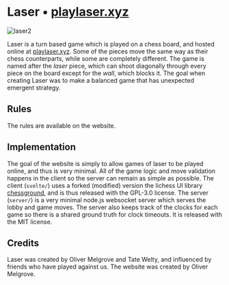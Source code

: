 # Laser • [playlaser.xyz](https://playlaser.xyz)

![laser2](https://github.com/melgrove/laser/assets/38347766/259f1cbb-61ac-4524-a97e-37ec0c0ee519)

Laser is a turn based game which is played on a chess board, and hosted online at [playlaser.xyz](https://playlaser.xyz). Some of the pieces move the same way as their chess counterparts, while some are completely different. The game is named after the *laser* piece, which can shoot diagonally through every piece on the board except for the *wall*, which blocks it. The goal when creating Laser was to make a balanced game that has unexpected emergent strategy. 
## Rules
The rules are available on the website.
## Implementation
The goal of the website is simply to allow games of laser to be played online, and thus is very minimal. All of the game logic and move validation happens in the client so the server can remain as simple as possible. The client (`svelte/`) uses a forked (modified) version the lichess UI library [chessground](https://github.com/lichess-org/chessground), and is thus released with the GPL-3.0 license. The server (`server/`) is a very minimal node.js websocket server which serves the lobby and game moves. The server also keeps track of the clocks for each game so there is a shared ground truth for clock timeouts. It is released with the MIT license.
## Credits
Laser was created by Oliver Melgrove and Tate Welty, and influenced by friends who have played against us.
The website was created by Oliver Melgrove.
